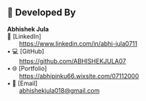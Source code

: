 ## 📌 Developed By

**Abhishek Jula**  
🔗 [LinkedIn]  
  https://www.linkedin.com/in/abhi-jula0711  
• 💻 [GitHub]  
  https://github.com/ABHISHEKJULA07  
• 🌐 [Portfolio]  
  https://abhipinku66.wixsite.com/07112000  
• 📧 [Email]  
  abhishekjula018@gmail.com
